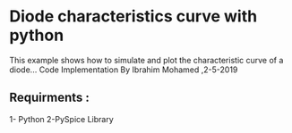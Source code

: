 # Diode characteristics curve with python
This example shows how to simulate and plot the characteristic curve of a diode... Code Implementation By Ibrahim Mohamed ,2-5-2019

## Requirments :
1- Python 
2-PySpice Library
